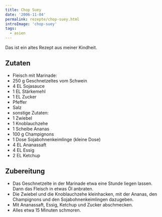 ```yaml
---
title: Chop Suey
date: '2006-11-04'
permalink: rezepte/chop-suey.html
introImage: 'chop-suey'
tags:
  - asien
---
```


Das ist ein altes Rezept aus meiner Kindheit.

## Zutaten

- Fleisch mit Marinade:
- 250 g Geschnetzeltes vom Schwein
- 4 EL Sojasauce
- 1 EL Stärkemehl
- 1 EL Zucker
- Pfeffer
- Salz
- sonstige Zutaten:
- 1 Zwiebel
- 1 Knoblauchzehe
- 1 Scheibe Ananas
- 100 g Champignons
- 1 Dose Sojabohnenkeimlinge (kleine Dose)
- 4 EL Ananassaft
- 4 EL Essig
- 2 EL Ketchup

## Zubereitung

- Das Geschnetzelte in der Marinade etwa eine Stunde liegen lassen. Dann das Fleisch in etwas Öl anbraten.
- Die Zwiebel und die Knoblauchzehe kleinhacken, mit der Ananas, den Champignons und den Sojabohnenkeimlingen dazugeben.
- Mit Ananassaft, Essig, Ketchup und Zucker abschmecken.
- Alles etwa 15 Minuten schmoren.
